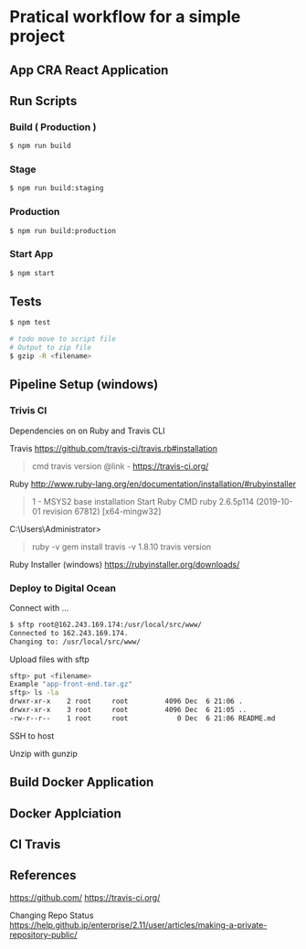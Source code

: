 # Pratical workflow for a simple project 

## App CRA React Application

## Run Scripts

### Build ( Production )
```bash
$ npm run build
```

### Stage
```bash
$ npm run build:staging
```

### Production
```bash
$ npm run build:production
```

### Start App
```bash
$ npm start
```

## Tests
```bash
$ npm test
```


```bash
# todo move to script file
# Output to zip file
$ gzip -R <filename>
```
## Pipeline Setup (windows)

### Trivis CI
Dependencies on on Ruby and Travis CLI

Travis
https://github.com/travis-ci/travis.rb#installation
> cmd travis version
@link - https://travis-ci.org/


Ruby 
http://www.ruby-lang.org/en/documentation/installation/#rubyinstaller
>   1 - MSYS2 base installation
Start Ruby CMD
ruby 2.6.5p114 (2019-10-01 revision 67812) [x64-mingw32]

C:\Users\Administrator>
> ruby -v
> gem install travis -v 1.8.10 
> travis version

Ruby Installer (windows)
https://rubyinstaller.org/downloads/



### Deploy to Digital Ocean
Connect with ...
```bash
$ sftp root@162.243.169.174:/usr/local/src/www/
Connected to 162.243.169.174.
Changing to: /usr/local/src/www/
```
Upload files with sftp 
```bash
sftp> put <filename>
Example "app-front-end.tar.gz"
sftp> ls -la
drwxr-xr-x    2 root     root         4096 Dec  6 21:06 .
drwxr-xr-x    3 root     root         4096 Dec  6 21:05 ..
-rw-r--r--    1 root     root            0 Dec  6 21:06 README.md
```

SSH to host 

Unzip with gunzip

## Build Docker Application

## Docker Applciation

## CI Travis


## References
https://github.com/
https://travis-ci.org/

Changing Repo Status
https://help.github.jp/enterprise/2.11/user/articles/making-a-private-repository-public/
